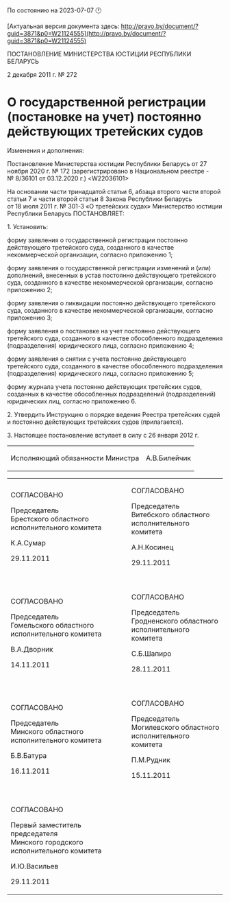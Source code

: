 По состоянию на 2023-07-07 &#x1F550;

[Актуальная версия документа здесь: http://pravo.by/document/?guid=3871&p0=W21124555](http://pravo.by/document/?guid=3871&p0=W21124555)

<p>ПОСТАНОВЛЕНИЕ МИНИСТЕРСТВА ЮСТИЦИИ РЕСПУБЛИКИ БЕЛАРУСЬ</p>
<p>2 декабря 2011 г. № 272</p>
<h1>О государственной регистрации (постановке на учет) постоянно действующих третейских судов</h1>
<p>Изменения и дополнения:</p>
<p>Постановление Министерства юстиции Республики Беларусь от 27 ноября 2020 г. № 172 (зарегистрировано в Национальном реестре - № 8/36101 от 03.12.2020 г.) &lt;W22036101&gt;</p>
<p></p>
<p>На основании части тринадцатой статьи 6, абзаца второго части второй статьи 7 и части второй статьи 8 Закона Республики Беларусь от 18 июля 2011 г. № 301-З «О третейских судах» Министерство юстиции Республики Беларусь ПОСТАНОВЛЯЕТ:</p>
<p>1. Установить:</p>
<p>форму заявления о государственной регистрации постоянно действующего третейского суда, созданного в качестве некоммерческой организации, согласно приложению 1;</p>
<p>форму заявления о государственной регистрации изменений и (или) дополнений, внесенных в устав постоянно действующего третейского суда, созданного в качестве некоммерческой организации, согласно приложению 2;</p>
<p>форму заявления о ликвидации постоянно действующего третейского суда, созданного в качестве некоммерческой организации, согласно приложению 3;</p>
<p>форму заявления о постановке на учет постоянно действующего третейского суда, созданного в качестве обособленного подразделения (подразделения) юридического лица, согласно приложению 4;</p>
<p>форму заявления о снятии с учета постоянно действующего третейского суда, созданного в качестве обособленного подразделения (подразделения) юридического лица, согласно приложению 5;</p>
<p>форму журнала учета постоянно действующих третейских судов, созданных в качестве обособленных подразделений (подразделений) юридических лиц, согласно приложению 6.</p>
<p>2. Утвердить Инструкцию о порядке ведения Реестра третейских судей и постоянно действующих третейских судов (прилагается).</p>
<p>3. Настоящее постановление вступает в силу с 26 января 2012 г.</p>
<p></p>
<table><tr>
<td><p>Исполняющий обязанности Министра</p></td>
<td><p>А.В.Билейчик</p></td>
</tr></table>
<p></p>
<table>
<tr>
<td>
<p>СОГЛАСОВАНО</p>
<p>Председатель<br>Брестского областного<br>исполнительного комитета</p>
<p>К.А.Сумар</p>
<p>29.11.2011</p>
</td>
<td>
<p>СОГЛАСОВАНО</p>
<p>Председатель<br>Витебского областного<br>исполнительного комитета</p>
<p>А.Н.Косинец</p>
<p>29.11.2011</p>
</td>
</tr>
<tr>
<td><p></p></td>
<td><p></p></td>
</tr>
<tr>
<td>
<p>СОГЛАСОВАНО</p>
<p>Председатель<br>Гомельского областного<br>исполнительного комитета</p>
<p>В.А.Дворник</p>
<p>14.11.2011</p>
</td>
<td>
<p>СОГЛАСОВАНО</p>
<p>Председатель<br>Гродненского областного<br>исполнительного комитета</p>
<p>С.Б.Шапиро</p>
<p>28.11.2011</p>
</td>
</tr>
<tr>
<td><p></p></td>
<td><p></p></td>
</tr>
<tr>
<td>
<p>СОГЛАСОВАНО</p>
<p>Председатель<br>Минского областного<br>исполнительного комитета</p>
<p>Б.В.Батура</p>
<p>16.11.2011</p>
</td>
<td>
<p>СОГЛАСОВАНО</p>
<p>Председатель<br>Могилевского областного<br>исполнительного комитета</p>
<p>П.М.Рудник</p>
<p>15.11.2011</p>
</td>
</tr>
<tr>
<td><p></p></td>
<td><p></p></td>
</tr>
<tr>
<td>
<p>СОГЛАСОВАНО</p>
<p>Первый заместитель председателя<br>Минского городского<br>исполнительного комитета</p>
<p>И.Ю.Васильев</p>
<p>29.11.2011</p>
</td>
<td><p></p></td>
</tr>
</table>
<p></p>